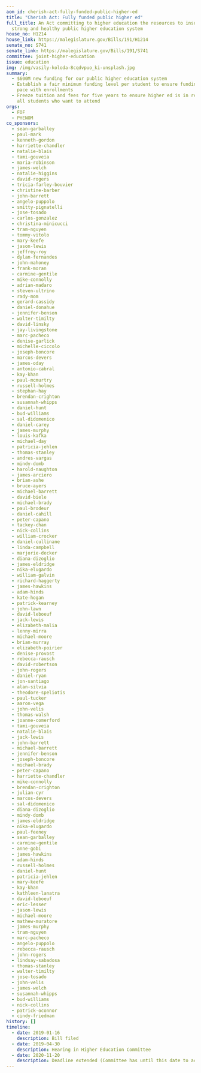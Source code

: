 ```yaml
---
aom_id: cherish-act-fully-funded-public-higher-ed
title: "Cherish Act: Fully funded public higher ed"
full_title: An Act committing to higher education the resources to insure a
  strong and healthy public higher education system
house_no: H1214
house_link: https://malegislature.gov/Bills/191/H1214
senate_no: S741
senate_link: https://malegislature.gov/Bills/191/S741
committee: joint-higher-education
issue: education
img: /img/vasily-koloda-8cqdvpuo_ki-unsplash.jpg
summary:
  - $600M new funding for our public higher education system
  - Establish a fair minimum funding level per student to ensure funding keeps
    pace with enrollments
  - Freeze tuition and fees for five years to ensure higher ed is in reach of
    all students who want to attend
orgs:
  - FOF
  - PHENOM
co_sponsors:
  - sean-garballey
  - paul-mark
  - kenneth-gordon
  - harriette-chandler
  - natalie-blais
  - tami-gouveia
  - maria-robinson
  - james-welch
  - natalie-higgins
  - david-rogers
  - tricia-farley-bouvier
  - christine-barber
  - john-barrett
  - angelo-puppolo
  - smitty-pignatelli
  - jose-tosado
  - carlos-gonzalez
  - christina-minicucci
  - tram-nguyen
  - tommy-vitolo
  - mary-keefe
  - jason-lewis
  - jeffrey-roy
  - dylan-fernandes
  - john-mahoney
  - frank-moran
  - carmine-gentile
  - mike-connolly
  - adrian-madaro
  - steven-ultrino
  - rady-mom
  - gerard-cassidy
  - daniel-donahue
  - jennifer-benson
  - walter-timilty
  - david-linsky
  - jay-livingstone
  - marc-pacheco
  - denise-garlick
  - michelle-ciccolo
  - joseph-boncore
  - marcos-devers
  - james-oday
  - antonio-cabral
  - kay-khan
  - paul-mcmurtry
  - russell-holmes
  - stephan-hay
  - brendan-crighton
  - susannah-whipps
  - daniel-hunt
  - bud-williams
  - sal-didomenico
  - daniel-carey
  - james-murphy
  - louis-kafka
  - michael-day
  - patricia-jehlen
  - thomas-stanley
  - andres-vargas
  - mindy-domb
  - harold-naughton
  - james-arciero
  - brian-ashe
  - bruce-ayers
  - michael-barrett
  - david-biele
  - michael-brady
  - paul-brodeur
  - daniel-cahill
  - peter-capano
  - tackey-chan
  - nick-collins
  - william-crocker
  - daniel-cullinane
  - linda-campbell
  - marjorie-decker
  - diana-dizoglio
  - james-eldridge
  - nika-elugardo
  - william-galvin
  - richard-haggerty
  - james-hawkins
  - adam-hinds
  - kate-hogan
  - patrick-kearney
  - john-lawn
  - david-leboeuf
  - jack-lewis
  - elizabeth-malia
  - lenny-mirra
  - michael-moore
  - brian-murray
  - elizabeth-poirier
  - denise-provost
  - rebecca-rausch
  - david-robertson
  - john-rogers
  - daniel-ryan
  - jon-santiago
  - alan-silvia
  - theodore-speliotis
  - paul-tucker
  - aaron-vega
  - john-velis
  - thomas-walsh
  - joanne-comerford
  - tami-gouveia
  - natalie-blais
  - jack-lewis
  - john-barrett
  - michael-barrett
  - jennifer-benson
  - joseph-boncore
  - michael-brady
  - peter-capano
  - harriette-chandler
  - mike-connolly
  - brendan-crighton
  - julian-cyr
  - marcos-devers
  - sal-didomenico
  - diana-dizoglio
  - mindy-domb
  - james-eldridge
  - nika-elugardo
  - paul-feeney
  - sean-garballey
  - carmine-gentile
  - anne-gobi
  - james-hawkins
  - adam-hinds
  - russell-holmes
  - daniel-hunt
  - patricia-jehlen
  - mary-keefe
  - kay-khan
  - kathleen-lanatra
  - david-leboeuf
  - eric-lesser
  - jason-lewis
  - michael-moore
  - mathew-muratore
  - james-murphy
  - tram-nguyen
  - marc-pacheco
  - angelo-puppolo
  - rebecca-rausch
  - john-rogers
  - lindsay-sabadosa
  - thomas-stanley
  - walter-timilty
  - jose-tosado
  - john-velis
  - james-welch
  - susannah-whipps
  - bud-williams
  - nick-collins
  - patrick-oconnor
  - cindy-friedman
history: []
timeline:
  - date: 2019-01-16
    description: Bill filed
  - date: 2019-04-30
    description: Hearing in Higher Education Committee
  - date: 2020-11-20
    description: Deadline extended (Committee has until this date to act)
---
```

